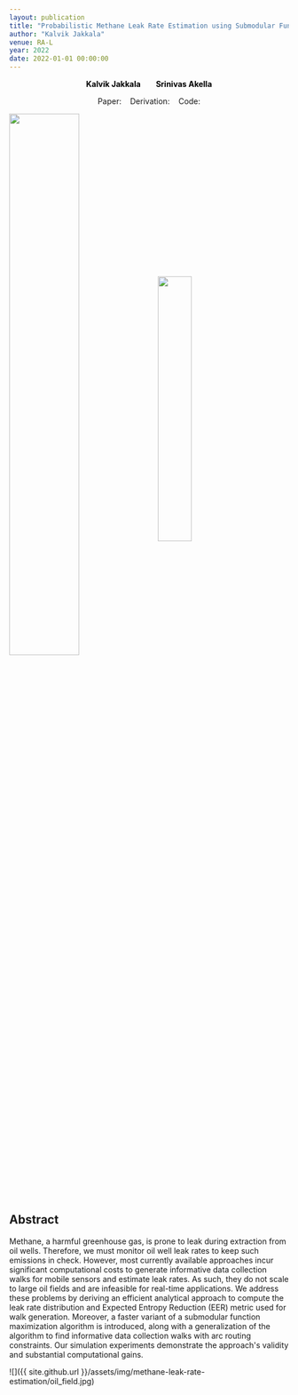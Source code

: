 ```yaml
---
layout: publication
title: "Probabilistic Methane Leak Rate Estimation using Submodular Function Maximization with Routing Constraints"
author: "Kalvik Jakkala"
venue: RA-L
year: 2022
date: 2022-01-01 00:00:00
---
```


<p>
<center>
  <a href="https://webpages.uncc.edu/kjakkala"
   style="text-decoration: none"><b style="color:Black">Kalvik Jakkala</b></a>
   &nbsp;&nbsp;
  &nbsp;&nbsp;
  <a href="https://webpages.uncc.edu/sakella/"
   style="text-decoration: none"><b style="color:Black">Srinivas Akella</b></a>
</center>
</p>

<center>
Paper: <a href="https://nbviewer.org/github/kdkalvik/methane-leak-rate-estimation/blob/main/paper/main/paper.pdf"><i class="fa fa-file-text" aria-hidden="true"></i></a>
&nbsp;&nbsp;
Derivation: <a href="https://nbviewer.org/github/kdkalvik/methane-leak-rate-estimation/blob/main/paper/supplemental/supplemental.pdf"><i class="fa fa-file-text" aria-hidden="true"></i></a>
&nbsp;&nbsp;
Code: <a href="https://github.com/kdkalvik/methane-leak-rate-estimation"><i class="fa fa-github" aria-hidden="true"></i></a>
</center>

<p float="left">
  <img src="{{ site.github.url }}/assets/img/methane-leak-rate-estimation/uncc_logo.png" width="50%" style="vertical-align:middle"/>
  &nbsp;&nbsp;
  <img src="{{ site.github.url }}/assets/img/methane-leak-rate-estimation/ieee_ras_logo.png" width="35%" style="vertical-align:middle"/>
</p>

## Abstract
Methane, a harmful greenhouse gas, is prone to leak during extraction from oil wells. Therefore, we must monitor oil well leak rates to keep such emissions in check. However, most currently available approaches incur significant computational costs to generate informative data collection walks for mobile sensors and estimate leak rates. As such, they do not scale to large oil fields and are infeasible for real-time applications. We address these problems by deriving an efficient analytical approach to compute the leak rate distribution and Expected Entropy Reduction (EER) metric used for walk generation. Moreover, a faster variant of a submodular function maximization algorithm is introduced, along with a generalization of the algorithm to find informative data collection walks with arc routing constraints. Our simulation experiments demonstrate the approach's validity and substantial computational gains.

![]({{ site.github.url }}/assets/img/methane-leak-rate-estimation/oil_field.jpg)
